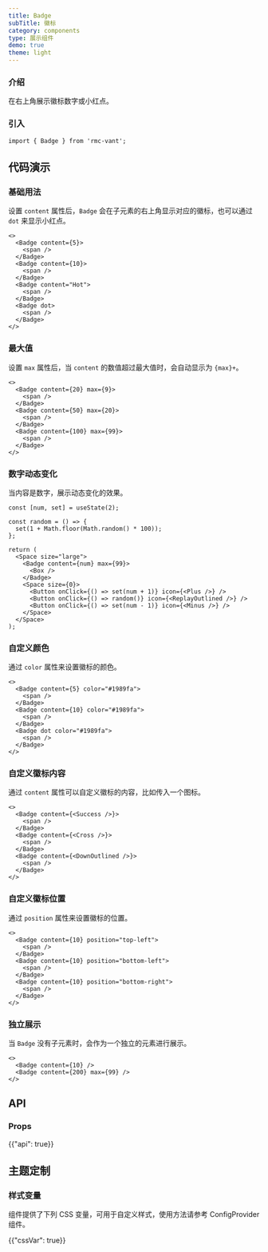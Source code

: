 ```yaml
---
title: Badge
subTitle: 徽标
category: components
type: 展示组件
demo: true
theme: light
---
```


### 介绍

在右上角展示徽标数字或小红点。

### 引入

```tsx
import { Badge } from 'rmc-vant';
```

## 代码演示

### 基础用法

设置 `content` 属性后，`Badge` 会在子元素的右上角显示对应的徽标，也可以通过 `dot` 来显示小红点。

```tsx
<>
  <Badge content={5}>
    <span />
  </Badge>
  <Badge content={10}>
    <span />
  </Badge>
  <Badge content="Hot">
    <span />
  </Badge>
  <Badge dot>
    <span />
  </Badge>
</>
```

### 最大值

设置 `max` 属性后，当 `content` 的数值超过最大值时，会自动显示为 `{max}+`。

```tsx
<>
  <Badge content={20} max={9}>
    <span />
  </Badge>
  <Badge content={50} max={20}>
    <span />
  </Badge>
  <Badge content={100} max={99}>
    <span />
  </Badge>
</>
```

### 数字动态变化

当内容是数字，展示动态变化的效果。

```tsx
const [num, set] = useState(2);

const random = () => {
  set(1 + Math.floor(Math.random() * 100));
};

return (
  <Space size="large">
    <Badge content={num} max={99}>
      <Box />
    </Badge>
    <Space size={0}>
      <Button onClick={() => set(num + 1)} icon={<Plus />} />
      <Button onClick={() => random()} icon={<ReplayOutlined />} />
      <Button onClick={() => set(num - 1)} icon={<Minus />} />
    </Space>
  </Space>
);
```

### 自定义颜色

通过 `color` 属性来设置徽标的颜色。

```tsx
<>
  <Badge content={5} color="#1989fa">
    <span />
  </Badge>
  <Badge content={10} color="#1989fa">
    <span />
  </Badge>
  <Badge dot color="#1989fa">
    <span />
  </Badge>
</>
```

### 自定义徽标内容

通过 `content` 属性可以自定义徽标的内容，比如传入一个图标。

```tsx
<>
  <Badge content={<Success />}>
    <span />
  </Badge>
  <Badge content={<Cross />}>
    <span />
  </Badge>
  <Badge content={<DownOutlined />}>
    <span />
  </Badge>
</>
```

### 自定义徽标位置

通过 `position` 属性来设置徽标的位置。

```tsx
<>
  <Badge content={10} position="top-left">
    <span />
  </Badge>
  <Badge content={10} position="bottom-left">
    <span />
  </Badge>
  <Badge content={10} position="bottom-right">
    <span />
  </Badge>
</>
```

### 独立展示

当 `Badge` 没有子元素时，会作为一个独立的元素进行展示。

```tsx
<>
  <Badge content={10} />
  <Badge content={200} max={99} />
</>
```

## API

### Props

{{"api": true}}

## 主题定制

### 样式变量

组件提供了下列 CSS 变量，可用于自定义样式，使用方法请参考 ConfigProvider 组件。

{{"cssVar": true}}
